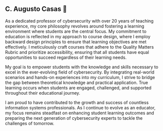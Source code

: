 ## C. Augusto Casas 👋


As a dedicated professor of cybersecurity with over 20 years of teaching experience, my core philosophy revolves around fostering a learning environment where students are the central focus. My commitment to education is reflected in my approach to course design, where I employ backward design principles to ensure that learning objectives are met effectively. I meticulously craft courses that adhere to the Quality Matters Rubric and prioritize accessibility, ensuring that all students have equal opportunities to succeed regardless of their learning needs.

My goal is to empower students with the knowledge and skills necessary to excel in the ever-evolving field of cybersecurity. By integrating real-world scenarios and hands-on experiences into my curriculum, I strive to bridge the gap between theoretical knowledge and practical application. True learning occurs when students are engaged, challenged, and supported throughout their educational journey.

I am proud to have contributed to the growth and success of countless information systems professionals. As I continue to evolve as an educator, my focus remains steadfast on enhancing student learning outcomes and preparing the next generation of cybersecurity experts to tackle the challenges of tomorrow.

<!--
**derivatives101/derivatives101** is a ✨ _special_ ✨ repository because its `README.md` (this file) appears on your GitHub profile.

Here are some ideas to get you started:

- 🔭 I’m currently working on ...
- 🌱 I’m currently learning ...
- 👯 I’m looking to collaborate on ...
- 🤔 I’m looking for help with ...
- 💬 Ask me about ...
- 📫 How to reach me: ...
- 😄 Pronouns: ...
- ⚡ Fun fact: ...
-->
